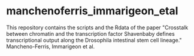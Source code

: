 # manchenoferris_immarigeon_etal
This repository contains the scripts and the Rdata of the paper "Crosstalk between chromatin and the transcription factor Shavenbaby defines transcriptional output along the Drosophila intestinal stem cell lineage." Mancheno-Ferris, Immarigeon et al. 
